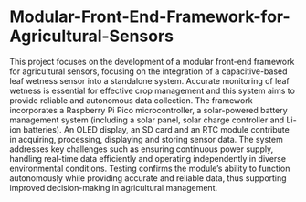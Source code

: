 # Modular-Front-End-Framework-for-Agricultural-Sensors
This project focuses on the development of a modular front-end framework for agricultural sensors, focusing on the integration of a capacitive-based leaf wetness sensor into a standalone system. Accurate monitoring of leaf wetness is essential for effective crop management and this system aims to provide reliable and autonomous data collection. The framework incorporates a Raspberry Pi Pico microcontroller, a solar-powered battery management system (including a solar panel, solar charge controller and Li-ion batteries). 
An OLED display, an SD card and an RTC module contribute in acquiring, processing, displaying and storing sensor data. The system addresses key challenges such as ensuring continuous power supply, handling real-time data efficiently and operating independently in diverse environmental conditions. Testing confirms the module’s ability to function autonomously while providing accurate and reliable data, thus supporting improved decision-making in agricultural management.
